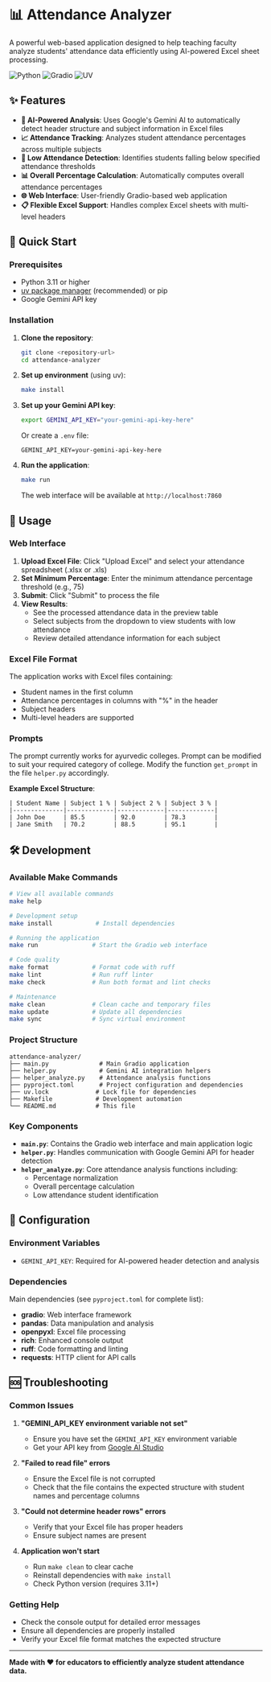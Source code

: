 # 📊 Attendance Analyzer

A powerful web-based application designed to help teaching faculty analyze students' attendance data efficiently using AI-powered Excel sheet processing.

![Python](https://img.shields.io/badge/python-3.11+-blue.svg)
![Gradio](https://img.shields.io/badge/gradio-web_interface-orange.svg)
![UV](https://img.shields.io/badge/uv-package_manager-green.svg)

## ✨ Features

- **🤖 AI-Powered Analysis**: Uses Google's Gemini AI to automatically detect header structure and subject information in Excel files
- **📈 Attendance Tracking**: Analyzes student attendance percentages across multiple subjects
- **🎯 Low Attendance Detection**: Identifies students falling below specified attendance thresholds
- **📊 Overall Percentage Calculation**: Automatically computes overall attendance percentages
- **🌐 Web Interface**: User-friendly Gradio-based web application
- **📋 Flexible Excel Support**: Handles complex Excel sheets with multi-level headers

## 🚀 Quick Start

### Prerequisites

- Python 3.11 or higher
- [uv package manager](https://docs.astral.sh/uv/) (recommended) or pip
- Google Gemini API key

### Installation

1. **Clone the repository**:
   ```bash
   git clone <repository-url>
   cd attendance-analyzer
   ```

2. **Set up environment** (using uv):
   ```bash
   make install
   ```

3. **Set up your Gemini API key**:
   ```bash
   export GEMINI_API_KEY="your-gemini-api-key-here"
   ```
   
   Or create a `.env` file:
   ```
   GEMINI_API_KEY=your-gemini-api-key-here
   ```

4. **Run the application**:
   ```bash
   make run
   ```
   
   The web interface will be available at `http://localhost:7860`

## 📖 Usage

### Web Interface

1. **Upload Excel File**: Click "Upload Excel" and select your attendance spreadsheet (.xlsx or .xls)
2. **Set Minimum Percentage**: Enter the minimum attendance percentage threshold (e.g., 75)
3. **Submit**: Click "Submit" to process the file
4. **View Results**: 
   - See the processed attendance data in the preview table
   - Select subjects from the dropdown to view students with low attendance
   - Review detailed attendance information for each subject

### Excel File Format

The application works with Excel files containing:
- Student names in the first column
- Attendance percentages in columns with "%" in the header
- Subject headers
- Multi-level headers are supported

### Prompts
The prompt currently works for ayurvedic colleges. Prompt can be modified to suit your required category of college.
Modify the function ```get_prompt``` in the file ```helper.py``` accordingly.

**Example Excel Structure**:
```
| Student Name | Subject 1 % | Subject 2 % | Subject 3 % |
|--------------|-------------|-------------|-------------|
| John Doe     | 85.5        | 92.0        | 78.3        |
| Jane Smith   | 70.2        | 88.5        | 95.1        |
```

## 🛠️ Development

### Available Make Commands

```bash
# View all available commands
make help

# Development setup
make install            # Install dependencies

# Running the application
make run               # Start the Gradio web interface

# Code quality
make format            # Format code with ruff
make lint              # Run ruff linter
make check             # Run both format and lint checks

# Maintenance
make clean             # Clean cache and temporary files
make update            # Update all dependencies
make sync              # Sync virtual environment
```

### Project Structure

```
attendance-analyzer/
├── main.py              # Main Gradio application
├── helper.py            # Gemini AI integration helpers
├── helper_analyze.py    # Attendance analysis functions
├── pyproject.toml       # Project configuration and dependencies
├── uv.lock             # Lock file for dependencies
├── Makefile            # Development automation
└── README.md           # This file
```

### Key Components

- **`main.py`**: Contains the Gradio web interface and main application logic
- **`helper.py`**: Handles communication with Google Gemini API for header detection
- **`helper_analyze.py`**: Core attendance analysis functions including:
  - Percentage normalization
  - Overall percentage calculation
  - Low attendance student identification

## 🔧 Configuration

### Environment Variables

- `GEMINI_API_KEY`: Required for AI-powered header detection and analysis

### Dependencies

Main dependencies (see `pyproject.toml` for complete list):
- **gradio**: Web interface framework
- **pandas**: Data manipulation and analysis
- **openpyxl**: Excel file processing
- **rich**: Enhanced console output
- **ruff**: Code formatting and linting
- **requests**: HTTP client for API calls

## 🆘 Troubleshooting

### Common Issues

1. **"GEMINI_API_KEY environment variable not set"**
   - Ensure you have set the `GEMINI_API_KEY` environment variable
   - Get your API key from [Google AI Studio](https://makersuite.google.com/app/apikey)

2. **"Failed to read file" errors**
   - Ensure the Excel file is not corrupted
   - Check that the file contains the expected structure with student names and percentage columns

3. **"Could not determine header rows" errors**
   - Verify that your Excel file has proper headers
   - Ensure subject names are present

4. **Application won't start**
   - Run `make clean` to clear cache
   - Reinstall dependencies with `make install`
   - Check Python version (requires 3.11+)

### Getting Help

- Check the console output for detailed error messages
- Ensure all dependencies are properly installed
- Verify your Excel file format matches the expected structure

---

**Made with ❤️ for educators to efficiently analyze student attendance data.**

